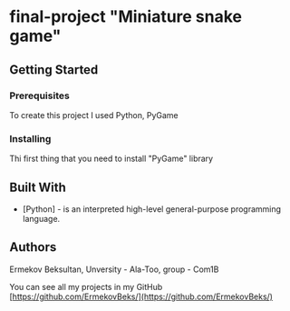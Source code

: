 # final-project "Miniature snake game"

## Getting Started

### Prerequisites	

To create this project I used Python, PyGame

### Installing

Thi first thing that you need to install "PyGame" library

## Built With

* [Python] - is an interpreted high-level general-purpose programming language.

## Authors

Ermekov Beksultan, Unversity - Ala-Too, group - Com1B 

You can see all my projects in my GitHub [https://github.com/ErmekovBeks/](https://github.com/ErmekovBeks/)
